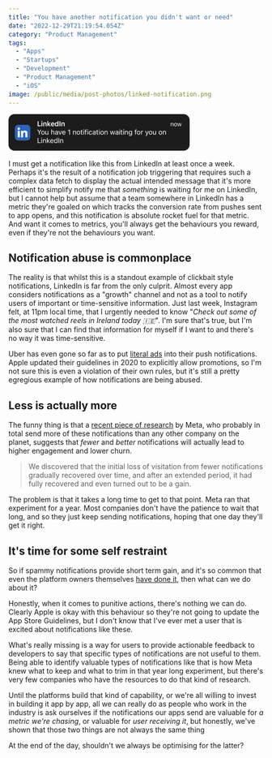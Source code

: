 ```yaml
---
title: "You have another notification you didn't want or need"
date: "2022-12-29T21:19:54.054Z"
category: "Product Management"
tags:
  - "Apps"
  - "Startups"
  - "Development"
  - "Product Management"
  - "iOS"
image: /public/media/post-photos/linked-notification.png
---
```


![Linked notification](/public/media/post-photos/linked-notification.png)

I must get a notification like this from LinkedIn at least once a week. Perhaps it's the result of a notification job triggering that requires such a complex data fetch to display the actual intended message that it's more efficient to simplify notify me that _something_ is waiting for me on LinkedIn, but I cannot help but assume that a team somewhere in LinkedIn has a metric they're goaled on which tracks the conversion rate from pushes sent to app opens, and this notification is absolute rocket fuel for that metric. And want it comes to metrics, you'll always get the behaviours you reward, even if they're not the behaviours you want.

## Notification abuse is commonplace

The reality is that whilst this is a standout example of clickbait style notifications, LinkedIn is far from the only culprit. Almost every app considers notifications as a "growth" channel and not as a tool to notify users of important or time-sensitive information. Just last week, Instagram felt, at 11pm local time, that I urgently needed to know "*Check out some of the most watched reels in Ireland today 🇮🇪*". I'm sure that's true, but I'm also sure that I can find that information for myself if I want to and there's no way it was time-sensitive.

Uber has even gone so far as to put [literal ads](https://gizmodo.com/uber-iphone-notification-ads-peloton-1849722398) into their push notifications. Apple updated their guidelines in 2020 to explicitly allow promotions, so I'm not sure this is even a violation of their own rules, but it's still a pretty egregious example of how notifications are being abused.

## Less is actually more

The funny thing is that a [recent piece of research](https://medium.com/@AnalyticsAtMeta/notifications-why-less-is-more-how-facebook-has-been-increasing-both-user-satisfaction-and-app-9463f7325e7d) by Meta, who probably in total send more of these notifications than any other company on the planet, suggests that _fewer_ and _better_ notifications will actually lead to higher engagement and lower churn.

> We discovered that the initial loss of visitation from fewer notifications gradually recovered over time, and after an extended period, it had fully recovered and even turned out to be a gain.

The problem is that it takes a long time to get to that point. Meta ran that experiment for a year. Most companies don't have the patience to wait that long, and so they just keep sending notifications, hoping that one day they'll get it right.

## It's time for some self restraint

So if spammy notifications provide short term gain, and it's so common that even the platform owners themselves [have done it](https://www.theverge.com/2018/12/18/18145289/apple-iphone-ios-push-notifications-carpool-karaoke), then what can we do about it?

Honestly, when it comes to punitive actions, there's nothing we can do. Clearly Apple is okay with this behaviour so they're not going to update the App Store Guidelines, but I don't know that I've ever met a user that is excited about notifications like these. 

What's really missing is a way for users to provide actionable feedback to developers to say that specific types of notifications are not useful to them. Being able to identify valuable types of notifications like that is how Meta knew what to keep and what to trim in that year long experiment, but there's very few companies who have the resources to do that kind of research.

Until the platforms build that kind of capability, or we're all willing to invest in building it app by app, all we can really do as people who work in the industry is ask ourselves if the notifications our apps send are valuable for _a metric we're chasing_, or valuable for _user receiving it_, but honestly, we've shown that those two things are not always the same thing

At the end of the day, shouldn't we always be optimising for the latter?